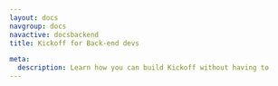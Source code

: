 ```yaml
---
layout: docs
navgroup: docs
navactive: docsbackend
title: Kickoff for Back-end devs

meta:
  description: Learn how you can build Kickoff without having to
---
```

